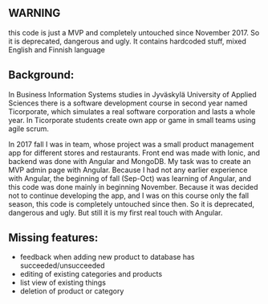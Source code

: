 WARNING
-
this code is just a MVP and completely untouched since November 2017. So it is deprecated, dangerous and ugly. It contains hardcoded stuff, mixed English and Finnish language

Background:
- 
In Business Information Systems studies in Jyväskylä University of Applied Sciences there is a software development course in second year named Ticorporate, which simulates a real software corporation and lasts a whole year. In Ticorporate students create own app or game in small teams using agile scrum.

In 2017 fall I was in team, whose project was a small product management app for different stores and restaurants. Front end was made with Ionic, and backend was done with Angular and MongoDB. My task was to create an MVP admin page with Angular. Because I had not any earlier experience with Angular, the beginning of fall (Sep-Oct) was learning of Angular, and this code was done mainly in beginning November. Because it was decided not to continue developing the app, and I was on this course only the fall season, this code is completely untouched since then. So it is deprecated, dangerous and ugly. But still it is my first real touch with Angular.

Missing features:
- 
* feedback when adding new product to database has succeeded/unsucceeded
* editing of existing categories and products
* list view of existing things
* deletion of product or category
